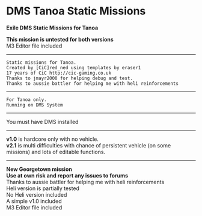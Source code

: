 # DMS Tanoa Static Missions
<b>Exile DMS Static Missions for Tanoa</b><br>

<b>This mission is untested for both versions</b><br>
M3 Editor file included<br>

*******************************************************
	Static missions for Tanoa.
	Created by [CiC]red_ned using templates by eraser1 
	17 years of CiC http://cic-gaming.co.uk
	Thanks to jmayr2000 for helping debug and test.
	Thanks to aussie battler for helping me with heli reinforcements
*******************************************************
	For Tanoa only.
	Running on DMS System
*******************************************************
You must have DMS installed<br>

*******************************************************
<b>v1.0</b> is hardcore only with no vehicle.<br>
<b>v2.1</b> is multi difficulties with chance of persistent vehicle (on some missions) and lots of editable functions.
*******************************************************

<b>New Georgetown mission</b><br>
<b>Use at own risk and report any issues to forums</b><br>
Thanks to aussie battler for helping me with heli reinforcements <br>
Heli version is partially tested<br>
No Heli version included<br>
A simple v1.0 included<br>
M3 Editor file included<br>